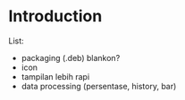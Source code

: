 # Introduction #

List:
  * packaging (.deb) blankon?
  * icon
  * tampilan lebih rapi
  * data processing (persentase, history, bar)